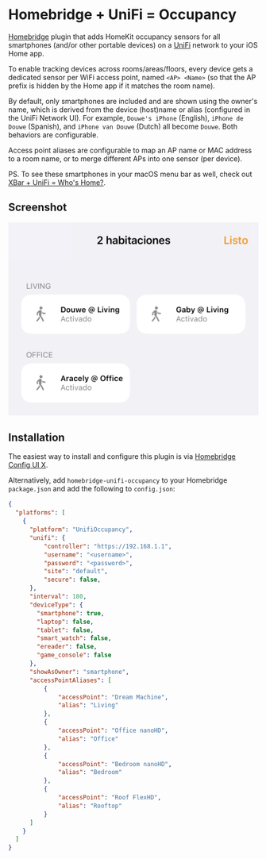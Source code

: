 # Homebridge + UniFi = Occupancy

[Homebridge](https://homebridge.io) plugin that adds HomeKit occupancy sensors for all smartphones (and/or other portable devices) on a [UniFi](https://www.ui.com/wi-fi) network to your iOS Home app.

To enable tracking devices across rooms/areas/floors, every device gets a dedicated sensor per WiFi access point, named `<AP> <Name>` (so that the AP prefix is hidden by the Home app if it matches the room name).
<!-- TODO: Manually change room in Home -->

By default, only smartphones are included and are shown using the owner's name, which is derived from the device (host)name or alias (configured in the UniFi Network UI).
For example, `Douwe's iPhone` (English), `iPhone de Douwe` (Spanish), and `iPhone van Douwe` (Dutch) all become `Douwe`.
Both behaviors are configurable.

Access point aliases are configurable to map an AP name or MAC address to a room name, or to merge different APs into one sensor (per device).

PS. To see these smartphones in your macOS menu bar as well, check out [XBar + UniFi = Who's Home?](https://github.com/DouweM/xbar-whos-home-unifi).

## Screenshot

<img src="screenshot.png" width="589">

## Installation

The easiest way to install and configure this plugin is via [Homebridge Config UI X](https://github.com/oznu/homebridge-config-ui-x).

Alternatively, add `homebridge-unifi-occupancy` to your Homebridge `package.json` and add the following to `config.json`:

```json
{
  "platforms": [
    {
      "platform": "UnifiOccupancy",
      "unifi": {
          "controller": "https://192.168.1.1",
          "username": "<username>",
          "password": "<password>",
          "site": "default",
          "secure": false,
      },
      "interval": 180,
      "deviceType": {
        "smartphone": true,
        "laptop": false,
        "tablet": false,
        "smart_watch": false,
        "ereader": false,
        "game_console": false
      },
      "showAsOwner": "smartphone",
      "accessPointAliases": [
          {
              "accessPoint": "Dream Machine",
              "alias": "Living"
          },
          {
              "accessPoint": "Office nanoHD",
              "alias": "Office"
          },
          {
              "accessPoint": "Bedroom nanoHD",
              "alias": "Bedroom"
          },
          {
              "accessPoint": "Roof FlexHD",
              "alias": "Rooftop"
          }
      ]
    }
  ]
}
```
